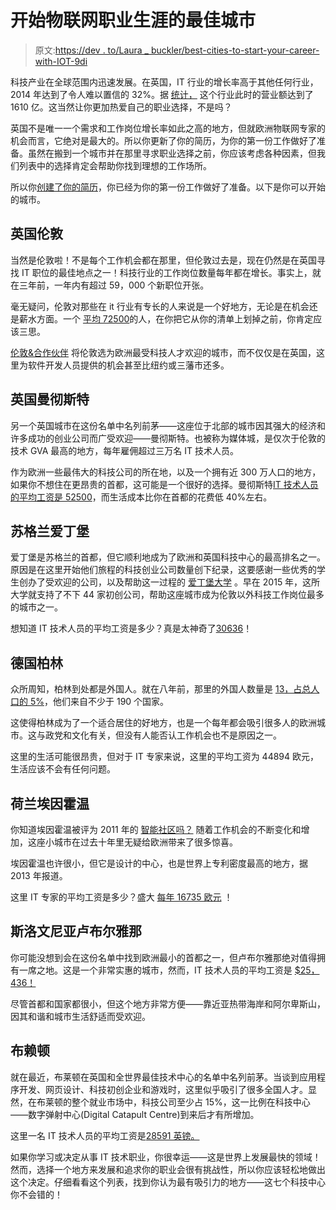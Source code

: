 # 开始物联网职业生涯的最佳城市

> 原文:[https://dev . to/Laura _ buckler/best-cities-to-start-your-career-with-IOT-9di](https://dev.to/laura_buckler/best-cities-to-start-your-career-with-iot-9di)

科技产业在全球范围内迅速发展。在英国，IT 行业的增长率高于其他任何行业，2014 年达到了令人难以置信的 32%。据 [统计，](https://socialnomics.net/2017/05/09/top-8-uk-cities-where-tech-people-want-to-work/) 这个行业此时的营业额达到了 1610 亿。这当然让你更加热爱自己的职业选择，不是吗？

英国不是唯一一个需求和工作岗位增长率如此之高的地方，但就欧洲物联网专家的机会而言，它绝对是最大的。所以你更新了你的简历，为你的第一份工作做好了准备。虽然在搬到一个城市并在那里寻求职业选择之前，你应该考虑各种因素，但我们列表中的选择肯定会帮助你找到理想的工作场所。

所以你[创建了你的简历](https://www.scholaradvisor.com/6-simple-tips-resume-shine/)，你已经为你的第一份工作做好了准备。以下是你可以开始的城市。

## 英国伦敦

当然是伦敦啦！不是每个工作机会都在那里，但伦敦过去是，现在仍然是在英国寻找 IT 职位的最佳地点之一！科技行业的工作岗位数量每年都在增长。事实上，就在三年前，一年内有超过 59，000 个新职位开张。

毫无疑问，伦敦对那些在 it 行业有专长的人来说是一个好地方，无论是在机会还是薪水方面。一个 [平均 72500](https://www.totaljobs.com/salary-checker/average-tech-salary-london)的人，在你把它从你的清单上划掉之前，你肯定应该三思。

[伦敦&合作伙伴](https://www.londonandpartners.com/media-centre/press-releases/2018/20180608-uk-and-london-remain-top-european-hubs-for-global-tech-investors) 将伦敦选为欧洲最受科技人才欢迎的城市，而不仅仅是在英国，这里为软件开发人员提供的机会甚至比纽约或三藩市还多。

## 英国曼彻斯特

另一个英国城市在这份名单中名列前茅——这座位于北部的城市因其强大的经济和许多成功的创业公司而广受欢迎——曼彻斯特。也被称为媒体城，是仅次于伦敦的技术 GVA 最高的地方，每年雇佣超过三万名 IT 技术人员。

作为欧洲一些最伟大的科技公司的所在地，以及一个拥有近 300 万人口的地方，如果你不想住在更昂贵的首都，这可能是一个很好的选择。曼彻斯特[IT 技术人员的平均工资是 52500](https://www.cwjobs.co.uk/salary-checker/average-it-salary-manchester)，而生活成本比你在首都的花费低 40%左右。

## 苏格兰爱丁堡

爱丁堡是苏格兰的首都，但它顺利地成为了欧洲和英国科技中心的最高排名之一。原因是在这里开始他们旅程的科技创业公司数量创下纪录，这要感谢一些优秀的学生创办了受欢迎的公司，以及帮助这一过程的 [爱丁堡大学](https://www.theguardian.com/technology/2014/jan/12/edinburgh-leading-tech-startups) 。早在 2015 年，这所大学就支持了不下 44 家初创公司，帮助这座城市成为伦敦以外科技工作岗位最多的城市之一。

想知道 IT 技术人员的平均工资是多少？真是太神奇了[30636](https://www.payscale.com/research/UK/Location=Edinburgh-Scotland%3A-Edinburgh/Salary)！

## 德国柏林

众所周知，柏林到处都是外国人。就在八年前，那里的外国人数量是 [13，占总人口的 5%](http://worldpopulationreview.com/world-cities/berlin-population/)，他们来自不少于 190 个国家。

这使得柏林成为了一个适合居住的好地方，也是一个每年都会吸引很多人的欧洲城市。这与政党和文化有关，但没有人能否认工作机会也不是原因之一。

这里的生活可能很昂贵，但对于 IT 专家来说，这里的平均工资为 44894 欧元，生活应该不会有任何问题。

## 荷兰埃因霍温

你知道埃因霍温被评为 2011 年的 [智能社区吗？](http://www.intelligentcommunity.org/eindhoven) 随着工作机会的不断变化和增加，这座小城市在过去十年里无疑给欧洲带来了很多惊喜。

埃因霍温也许很小，但它是设计的中心，也是世界上专利密度最高的地方，据 2013 年报道。

这里 IT 专家的平均工资是多少？盛大 [每年 16735 欧元](https://www.payscale.com/research/NL/Location=Eindhoven/Salary) ！

## 斯洛文尼亚卢布尔雅那

你可能没想到会在这份名单中找到欧洲最小的首都之一，但卢布尔雅那绝对值得拥有一席之地。这是一个非常实惠的城市，然而，IT 技术人员的平均工资是 [$25，436！](https://www.payscale.com/research/SI/Location=Ljubljana/Salary)

尽管首都和国家都很小，但这个地方非常方便——靠近亚热带海岸和阿尔卑斯山，因其和谐和城市生活舒适而受欢迎。

## 布赖顿

就在最近，布莱顿在英国和全世界最佳技术中心的名单中名列前茅。当谈到应用程序开发、网页设计、科技初创企业和游戏时，这里似乎吸引了很多全国人才。显然，在布莱顿的整个就业市场中，科技公司至少占 15%，这一比例在科技中心——数字弹射中心(Digital Catapult Centre)到来后才有所增加。

这里一名 IT 技术人员的平均工资是[28591 英镑。](https://www.payscale.com/research/UK/Job=Software_Developer/Salary/018db897/Brighton)

如果你学习或决定从事 IT 技术职业，你很幸运——这是世界上发展最快的领域！然而，选择一个地方来发展和追求你的职业会很有挑战性，所以你应该轻松地做出这个决定。仔细看看这个列表，找到你认为最有吸引力的地方——这七个科技中心你不会错的！
